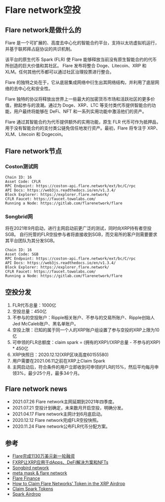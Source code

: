 # Flare network空投

## Flare network是做什么的

Flare 是一个可扩展的、高度去中心化的智能合约平台，支持以太坊虚拟机运行，并基于联邦拜占庭协议的共识机制。

该平台的原生代币 Spark (FLR) 使 Flare 能够释放当前没有原生智能合约的代币所创造的巨大价值和其社区。 Flare 发布将整合 Doge、Litecoin、XRP 和 XLM。任何其他代币都可以通过社区治理投票进行整合。

Flare 的独特之处在于，它从底层集成网络中衍生出其网络结构，并利用了底层网络的去中心化和安全性。

Flare 独特的协议将释放出世界上一些最大的加密货币市场和活跃社区的更多价值，掀起参与的浪潮。通过为 Doge、XRP、LTC 等支付类代币提供智能合约功能，用户最终将能够在 DeFi、NFT 和一系列实用功能中激活他们的资产。

Flare 通过其智能合约为代币提供额外的实用功能，原生 FLR 代币可作为抵押品，用于没有智能合约的支付类公链免信任地发行资产。最初，Flare 将专注于 XRP、XLM、Litecoin 和 Dogecoin。


## Flare network节点

### Coston测试网

```
Chain ID: 16
Asset Code: CFLR
RPC Endpoint: https://coston-api.flare.network/ext/bc/C/rpc
API Docs: https://web3js.readthedocs.io/en/v1.3.4/
Block Explorer: https://explorer.flare.network/
CFLR Faucet: https://faucet.towolabs.com/
Running a Node: https://gitlab.com/flarenetwork/flare
```

### Songbrid网

将在2021年9月启动，进行主网启动前更广泛的测试，同时向XRP持有者空投SGB。
自行托管的FLR空投参与者将直接收到SGB，而交易所的客户则需要要求其平台团队为其分发SGB。

```
Chain ID: 16
Asset Code: SGB
RPC Endpoint: https://coston-api.flare.network/ext/bc/C/rpc
API Docs: https://web3js.readthedocs.io/en/v1.3.4/
Block Explorer: https://explorer.flare.network/
CFLR Faucet: https://faucet.towolabs.com/
Running a Node: https://gitlab.com/flarenetwork/flare
```

## 空投分发

1. FLR代币总量：1000亿
2. 空投总量：450亿
3. 不参与的空投账户：Ripple相关账户、不参与的交易所账户、Ripple创始人Jed McCaleb账户、黑名单账户。
4. 空投上限：已知的属于同一个人的XRP账户组设置了参与空投的XRP上限为10亿
5. 可申领的FLR总额度：claim spark = (拥有的XRP)/(XRP总量 - 不参与的XRP) * 450亿
6. XRP快照日：2020.12.12(XRP区块高度60155580)
7. 用户需要在2021.06.11之前在XRP上Claim Spark
8. 主网启动后，符合条件的用户立即收到可申领的FLR的15%，然后平均每月申领3%，最少25个月，最多34个月。

## Flare network news

* 2021.07.26 Flare network主网延期到2021年四季度。 
* 2021.07.21 空投计划确定，未来数月开启空投，明确分发。
* 2021.04.17 Flare network主网计划6月底启动。
* 2020.12.12 Flare network完成FLR空投快照。
* 2020.11.24 Flare network公布FLR代币分配方案。


## 参考

* [Flare完成1130万美元新一轮融资](https://news.huoxing24.com/20210609213418356923.html)
* [FXRP让XRP应用于dApps、DeFi解决方案和NFTs](https://news.huoxing24.com/20210601154052939116.html)
* [Songbird network](https://flare.xyz/introducing-songbird/)
* [meta mask & flare network](https://www.ftso.com.au/how-to-guides/2021/05/24/configuring-metamask-for-coston-testnet.html)
* [Flare Finance](https://flarefinance.medium.com/flare-finance-open-beta-reboot-609409d95ef4)
* [How to Claim Flare Networks’ Token in the XRP Airdrop](https://cryptobriefing.com/how-claim-flare-network-tokens-xrp-snapshot/)
* [Claim Spark Tokens](https://docs.xrptoolkit.com/claim-spark-tokens)
* [Spark Airdrop](https://help.coinbase.com/en/coinbase/trading-and-funding/cryptocurrency-trading-pairs/Spark)

